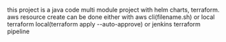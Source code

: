 this project is a java code multi module project with helm charts, terraform.
aws resource create can be done either with aws cli(filename.sh) or local terraform local(terraform apply --auto-approve) or jenkins terraform pipeline
